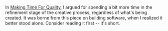 In [Making Time For Quality][mtfq], I argued for spending a bit more time in the refinement stage of the creative process, regardless of what's being created. It was borne from this piece on building software, when I realized it better stood alone. Consider reading it first -- it's short.

[mtfq]: http://lyonheart.us/articles/making-time-for-quality.html

